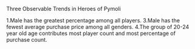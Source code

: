 Three Observable Trends in Heroes of Pymoli

1.Male has the greatest percentage among all players.
3.Male has the fewest average purchase price among all genders.
4.The group of 20-24 year old age contributes most player count and most percentage of purchase count.
